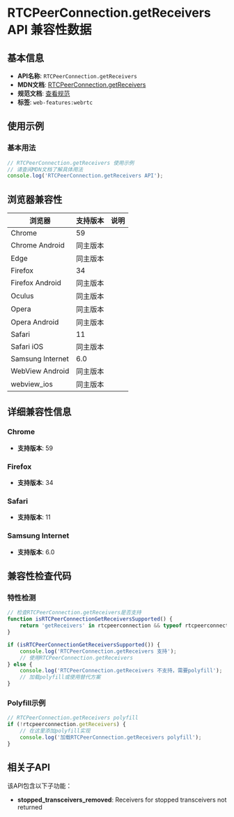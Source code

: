 # RTCPeerConnection.getReceivers API 兼容性数据

## 基本信息

- **API名称**: `RTCPeerConnection.getReceivers`
- **MDN文档**: [RTCPeerConnection.getReceivers](https://developer.mozilla.org/docs/Web/API/RTCPeerConnection/getReceivers)
- **规范文档**: [查看规范](https://w3c.github.io/webrtc-pc/#dom-peerconnection-getreceivers)
- **标签**: `web-features:webrtc`

## 使用示例

### 基本用法

```javascript
// RTCPeerConnection.getReceivers 使用示例
// 请查阅MDN文档了解具体用法
console.log('RTCPeerConnection.getReceivers API');
```

## 浏览器兼容性

| 浏览器 | 支持版本 | 说明 |
|--------|----------|------|
| Chrome | 59 |  |
| Chrome Android | 同主版本 |  |
| Edge | 同主版本 |  |
| Firefox | 34 |  |
| Firefox Android | 同主版本 |  |
| Oculus | 同主版本 |  |
| Opera | 同主版本 |  |
| Opera Android | 同主版本 |  |
| Safari | 11 |  |
| Safari iOS | 同主版本 |  |
| Samsung Internet | 6.0 |  |
| WebView Android | 同主版本 |  |
| webview_ios | 同主版本 |  |

## 详细兼容性信息

### Chrome

- **支持版本**: 59

### Firefox

- **支持版本**: 34

### Safari

- **支持版本**: 11

### Samsung Internet

- **支持版本**: 6.0

## 兼容性检查代码

### 特性检测

```javascript
// 检查RTCPeerConnection.getReceivers是否支持
function isRTCPeerConnectionGetReceiversSupported() {
    return 'getReceivers' in rtcpeerconnection && typeof rtcpeerconnection.getReceivers === 'function';
}

if (isRTCPeerConnectionGetReceiversSupported()) {
    console.log('RTCPeerConnection.getReceivers 支持');
    // 使用RTCPeerConnection.getReceivers
} else {
    console.log('RTCPeerConnection.getReceivers 不支持，需要polyfill');
    // 加载polyfill或使用替代方案
}
```

### Polyfill示例

```javascript
// RTCPeerConnection.getReceivers polyfill
if (!rtcpeerconnection.getReceivers) {
    // 在这里添加polyfill实现
    console.log('加载RTCPeerConnection.getReceivers polyfill');
}
```

## 相关子API

该API包含以下子功能：

- **stopped_transceivers_removed**: Receivers for stopped transceivers not returned

